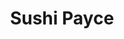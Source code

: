 ---
layout: place
title: "Sushi Payce"
permalink: /illinois/chicago/sushi-payce.html
stateAbbr: IL
stateName: Illinois
cityName: Chicago
place_id: ChIJxRcajNvTD4gRMfjbutc4WDo
photos:
  - name: >-
      places/ChIJxRcajNvTD4gRMfjbutc4WDo/photos/AeeoHcLN4rip8yCwV0EEY0kOAQOlAr-LdSNT4780d2IgC4lUYYIGwya-FCOaaIdjoLCdo5zwHaBxJgkZjP6oJuxDcA2beklWAw1I7DIj2wuq-871Dzi061mmDSXuTOtRGwQq4Fya47RjoSprmjf5-KAimWfuas5Vugs78IUMj1pqv4NK1UwceMLNuUvTDH3CgCjL_RHP_GMTCJyc2xjP2_9w56tWwqydQIiMzMaIYHMyat9Pzwd-DWr8vGL5O9q8hEkYcxAckS5yTlshrcQp7sIQdNOVIiTLHPD7Iqjl1lhp70NwIg
    widthPx: 3024
    heightPx: 4032
    authorAttributions:
      - displayName: Sushi Payce
        uri: https://maps.google.com/maps/contrib/112116117474407240589
        photoUri: >-
          https://lh3.googleusercontent.com/a-/ALV-UjVwJnOkJ6zsS6iUdCH3TCnJ_b8feJPA6h8xsAMVVbhWuYhPHDc=s100-p-k-no-mo
    flagContentUri: >-
      https://www.google.com/local/imagery/report/?cb_client=maps_api_places.places_api&image_key=!1e10!2sAF1QipPGRIPY6aRBKcRNWc0TWsI2EJjLSkpnMSQfDuM3&hl=en-US
    googleMapsUri: >-
      https://www.google.com/maps/place//data=!3m4!1e2!3m2!1sAF1QipPGRIPY6aRBKcRNWc0TWsI2EJjLSkpnMSQfDuM3!2e10!4m2!3m1!1s0x880fd3db8c1a17c5:0x3a5838d7badbf831
  - name: >-
      places/ChIJxRcajNvTD4gRMfjbutc4WDo/photos/AeeoHcJSnXVxQ4IG0sIRV3O8rnQbEVZJK9wgHdBufA0soT2MV5qlE1IpvFK0XHJN3QscWcQjfDcsin_AgDp86ivJf22h4aN6vFYaopjofZw6pXScRtEbZqfN_K4Pz08mF0VBE32l0n-dowiozJxRF9XJJIIRUAHCQOGFsxMN5hlYEaHn4Oh-o2p37Fu2OFnXQEJNBxqBvzNXFtywEco-rj7pedW7R1PN9lBp1s3GQEwaftbKBYL0Viei5ZeAW-eb_b6yFtYIbfK0g6y9u536fVg96bL1ikwI18kukkMpD2f1QDRprQ
    widthPx: 3024
    heightPx: 4032
    authorAttributions:
      - displayName: Sushi Payce
        uri: https://maps.google.com/maps/contrib/112116117474407240589
        photoUri: >-
          https://lh3.googleusercontent.com/a-/ALV-UjVwJnOkJ6zsS6iUdCH3TCnJ_b8feJPA6h8xsAMVVbhWuYhPHDc=s100-p-k-no-mo
    flagContentUri: >-
      https://www.google.com/local/imagery/report/?cb_client=maps_api_places.places_api&image_key=!1e10!2sAF1QipPwCo-vYalIsTMHzd9951wTold4sQlB-UxukHQm&hl=en-US
    googleMapsUri: >-
      https://www.google.com/maps/place//data=!3m4!1e2!3m2!1sAF1QipPwCo-vYalIsTMHzd9951wTold4sQlB-UxukHQm!2e10!4m2!3m1!1s0x880fd3db8c1a17c5:0x3a5838d7badbf831
  - name: >-
      places/ChIJxRcajNvTD4gRMfjbutc4WDo/photos/AeeoHcLvshbBdbhiNSR0cAcGvqxwsvZ08OqWxzN_23HSvaaIXNM7sshCd1T5Ok2-smKC52r8sD2ERQ2I8F3R2N5rYSz2sVJBT7zPEsz08HyjvAsLk0SaFjuZP3kctpHkmLmegTBRIeCvEW8ThhlXkAIZtKCACtWhvBATRZKjYHghFG3pKn015OOVVbe0rPUr_UlbzGy7vKh1iNtzsjM_sHPe6SUou6F7f5-YNdvpm5E0j_t1fgJuRwHtynLy6_sTkftrZWzvlQPlaQCm0e6_gKVd6aXcyFjwvj9inGYk68KJFmJfOde8-0hqrrMg8HA8zXuaxIVYQhsrhTAhKDPtB_8jHo4wXG1ZO0FhVcBdaLTjyt3pZQby1F-Iur75svxWAz9JVjZu_oLjMqGYmz2AWI4eSVwpE4PEs0ErXFyjWlLFXgIIfwSB
    widthPx: 3600
    heightPx: 4800
    authorAttributions:
      - displayName: S huai Liu
        uri: https://maps.google.com/maps/contrib/100104831326502139085
        photoUri: >-
          https://lh3.googleusercontent.com/a-/ALV-UjV7xWar_Lv57WUKXJtJ6SLkVmuDys2nyVmgjlvYiGN085o36YM=s100-p-k-no-mo
    flagContentUri: >-
      https://www.google.com/local/imagery/report/?cb_client=maps_api_places.places_api&image_key=!1e10!2sCIHM0ogKEICAgMDw4oOengE&hl=en-US
    googleMapsUri: >-
      https://www.google.com/maps/place//data=!3m4!1e2!3m2!1sCIHM0ogKEICAgMDw4oOengE!2e10!4m2!3m1!1s0x880fd3db8c1a17c5:0x3a5838d7badbf831
  - name: >-
      places/ChIJxRcajNvTD4gRMfjbutc4WDo/photos/AeeoHcJIFI-Tvf2Qq3ijrbJ3U0UxbTqAIlQ34U57N7DC5K-x2QSmFIy7nhv22-xOUZ57mT--9Y-y_nuprx5OMqCKuAscw7dXWosiXFyw1K_pd-chv7l6gNrncBUvmW7nZLmdsAAt5uFe8RfpCTryj88N-BTsEk0FKSisuYZfAaYYz9Bq4Q1RGb4VhjHxPBD3U4HaN1xDQZDBYqyNy1TnY4nzffznjh4CRNmX4eCLC4QeHeJr5l99BQUSAPpK9S31AtCMlajuTDmie1ANzAeESYcMzPkcV971xe9t7dmC-bdUTf2tY06_9J2WseBwuwDfStxxAs_8qPTYYq5JPjX4Tyr5BzV2FjNmeaZ0CLZ1cbAN_YRLP6M-yls_gYopDPmUP63gnjA5wu_ZrsI1brJwnkNj6v7NMn4_qzVFAgJsMqU-0RT7Gdg
    widthPx: 638
    heightPx: 483
    authorAttributions:
      - displayName: Юлия Танача
        uri: https://maps.google.com/maps/contrib/112675425078855004363
        photoUri: >-
          https://lh3.googleusercontent.com/a-/ALV-UjXOSpWWVeBJmcajpjL2tx8dfj7qrIyERoyhrXC_JhQNlwDUlNR8=s100-p-k-no-mo
    flagContentUri: >-
      https://www.google.com/local/imagery/report/?cb_client=maps_api_places.places_api&image_key=!1e10!2sCIHM0ogKEICAgID_8az6oAE&hl=en-US
    googleMapsUri: >-
      https://www.google.com/maps/place//data=!3m4!1e2!3m2!1sCIHM0ogKEICAgID_8az6oAE!2e10!4m2!3m1!1s0x880fd3db8c1a17c5:0x3a5838d7badbf831
  - name: >-
      places/ChIJxRcajNvTD4gRMfjbutc4WDo/photos/AeeoHcIrlb3d1v_Ea_NBNAp4gZfC-eqqhQcIjcVncTowDRmsGPPhh_OlkmtrfNP1IqTQYbRekj4A1u6AkpGA_uJf2ktpGJeZwSquUREUP9MBBufNWo2lwGaOMy_zNHL-tojei26DhwGWf_z5dZxwUJ7U819wgxDBogHUU7jbHXLNIwGRpKQ6aksuxZmRiZzfRN6L8ebjt9jdDklsbFXJSAkojARwgp8slG2jL1nwnQ0sZ5kcCF7U8RkBCMNTfa9-nJOWnFHMD2Lwlt8Zt1N07vHqvuye90p6zpN2ye5V9DLvdaSuI1EaWbsAhIZ5LzTHxpcFDZVoWHd7ySUDUYjK2uFWOOESBtfrAQuLeU5LWGua5G7OimWWaz-2H-k8pF_F2Ya_COB__YAviqdtVpic3hh2CWPanHXEz6uR5aHFSD4mHNM
    widthPx: 4032
    heightPx: 2268
    authorAttributions:
      - displayName: Kyle Anderson
        uri: https://maps.google.com/maps/contrib/105268385438972879443
        photoUri: >-
          https://lh3.googleusercontent.com/a/ACg8ocI16PS3al5PYaXKYS6Lx5RrIyJrMwzaGYKybQfbruWe3vRvmQ=s100-p-k-no-mo
    flagContentUri: >-
      https://www.google.com/local/imagery/report/?cb_client=maps_api_places.places_api&image_key=!1e10!2sCIHM0ogKEICAgICXyci7dQ&hl=en-US
    googleMapsUri: >-
      https://www.google.com/maps/place//data=!3m4!1e2!3m2!1sCIHM0ogKEICAgICXyci7dQ!2e10!4m2!3m1!1s0x880fd3db8c1a17c5:0x3a5838d7badbf831
  - name: >-
      places/ChIJxRcajNvTD4gRMfjbutc4WDo/photos/AeeoHcL6Q-AyViqf0SHkkpt-GnhiqF7I8F6kXSdkvz1z7vdpXSm7lzxpD6lkR8Bsl_bJsECDDqKvsw8XGKb2K4dfEbIeF7uyz0zxIJzX1K5X9BYw9xy8I_9adjkW8OH7UIQkP75qXIYl-JlEckE2sq5_wdY1i3RDREZYeKR20FgB8BBZMx-Gb-gDXXWhcI_vhzevf5JM7Yq1y1sB0ZefLFmD2YDc5faxUgpk6NFBfjCZZufQn5bjF38UNecRvfux9cUgx6zK-VQL4rPox-qyyfoBS3Ymx1fmVqIt9lVoz_NDEmJepLzEh6THnq9WWm7NWGRK6aDCDWTswDLqYXVis1vgmvvByX3gWVPfl_OGTDaMkgNZ9m8ETT2MS0918m9fY2T1siUObQIuRYlOekmpEDwyNHkyFu6LCxWjv46FGPC50RO9nQ
    widthPx: 3000
    heightPx: 4000
    authorAttributions:
      - displayName: James Joost
        uri: https://maps.google.com/maps/contrib/110974268215133844608
        photoUri: >-
          https://lh3.googleusercontent.com/a-/ALV-UjUl9W8lHbukrPG94XtnICiG0y3ikNRQ8yUVP4IpjxQAFDM-7ZA5fQ=s100-p-k-no-mo
    flagContentUri: >-
      https://www.google.com/local/imagery/report/?cb_client=maps_api_places.places_api&image_key=!1e10!2sCIHM0ogKEICAgIDDod_ADA&hl=en-US
    googleMapsUri: >-
      https://www.google.com/maps/place//data=!3m4!1e2!3m2!1sCIHM0ogKEICAgIDDod_ADA!2e10!4m2!3m1!1s0x880fd3db8c1a17c5:0x3a5838d7badbf831
  - name: >-
      places/ChIJxRcajNvTD4gRMfjbutc4WDo/photos/AeeoHcLzXIq_rp4B1EeUGl5jP937g-rZkDOhvpdzwbzb5MVr_InsEYlDhOCe4P-D4TivqptidvT4lB3cR1YQpUMsiCeWDyi5hiHrmYK7ebVaqB0yLYlnRFHKYr8Wb16P6tcf2ZoexWQ7pi6FnpuwWR9E5E1Ifz3hZkVhT9myBFmcQDLNmDtG5ZhEmR-hXrgcG-O2aUxhqNKvmq0LRy8mwXyRgCItVEb8KmFBjQnjeyN_h1wkmzZBCA_1SFIQBJh2K0zQOj3aaAotCZlDskLRw6NLewtP4Gcwyw1SaFOE8C0nagVOdx6CPueyzEjubwHhzibaOUlw5m1UiPqIScCNUziURJetfmH_PXOrzh8MKNwE23EDNY4TLP677lab3u-opail7M0CPnMTv0_VASnyIN8IF489RlHaObZF03IOMTWvfg4cq5E
    widthPx: 3024
    heightPx: 4032
    authorAttributions:
      - displayName: Linda Chui
        uri: https://maps.google.com/maps/contrib/105377656510061517066
        photoUri: >-
          https://lh3.googleusercontent.com/a/ACg8ocIRbJAp5KY_zOxqRZqhE22PWszLyD2hOftlDsMO8WWHFernXA=s100-p-k-no-mo
    flagContentUri: >-
      https://www.google.com/local/imagery/report/?cb_client=maps_api_places.places_api&image_key=!1e10!2sCIHM0ogKEICAgMCQ8_GjoAE&hl=en-US
    googleMapsUri: >-
      https://www.google.com/maps/place//data=!3m4!1e2!3m2!1sCIHM0ogKEICAgMCQ8_GjoAE!2e10!4m2!3m1!1s0x880fd3db8c1a17c5:0x3a5838d7badbf831
  - name: >-
      places/ChIJxRcajNvTD4gRMfjbutc4WDo/photos/AeeoHcJnYltTUls9fDj0z-KIB8eCxVtxOQhiL4bU0NLOyvJgnxrJHolNXk0WMCYcDN9WcLuTlPw3iWBltgdWnNS9e-Baggbm7cKnMAPHMNxkV-txCTErVdJJ-m_bbiq-VPd1Q5qjBWbD-LDb8qHN1fIUWQajTLSSRaYaoPEpWZrHVtchmTlhY13lkNRcrdUZ4cZIEu8XqRCTIWb-jabrNRrtU-pEmd_vb5Nc34cLenD0EahAHNEvzGnFVX3Rsenpr1JQqgu3LHaFARBTMa9xdUZS6X54Z4YTElK5rDI8gwQ72JekUg
    widthPx: 3024
    heightPx: 4032
    authorAttributions:
      - displayName: Sushi Payce
        uri: https://maps.google.com/maps/contrib/112116117474407240589
        photoUri: >-
          https://lh3.googleusercontent.com/a-/ALV-UjVwJnOkJ6zsS6iUdCH3TCnJ_b8feJPA6h8xsAMVVbhWuYhPHDc=s100-p-k-no-mo
    flagContentUri: >-
      https://www.google.com/local/imagery/report/?cb_client=maps_api_places.places_api&image_key=!1e10!2sAF1QipN94f_a517TxbpYIpotnkntbYP15YXudwhp9-ji&hl=en-US
    googleMapsUri: >-
      https://www.google.com/maps/place//data=!3m4!1e2!3m2!1sAF1QipN94f_a517TxbpYIpotnkntbYP15YXudwhp9-ji!2e10!4m2!3m1!1s0x880fd3db8c1a17c5:0x3a5838d7badbf831
  - name: >-
      places/ChIJxRcajNvTD4gRMfjbutc4WDo/photos/AeeoHcIyL6vrHzytonhAsWpV8e_uUL6S0D3ZlcrTuBbjzxE6u286it1163Ekul43AOpgb9pACalDV_3N9wTyCKNbQLpKPeNaaDb7kXpa2FShMTPoC83PqydeaUDLmKYg1H-chbC8J8sqE3D9I4uDsQKy-ppUEHhU9-R_8xHjn1bwKvuqhja0kwNuelV3JfQOXBzX6skQo3JsO-EvmEvGBfepSeV4_lSkEGtsovQXmYHT53964jARCGf3Ur3e3xUaa5I8jaLOBXIbIkjPWvwzhvgP0pwe67A9QsWaOqr2wjX6YQ3IJQ
    widthPx: 2832
    heightPx: 3533
    authorAttributions:
      - displayName: Sushi Payce
        uri: https://maps.google.com/maps/contrib/112116117474407240589
        photoUri: >-
          https://lh3.googleusercontent.com/a-/ALV-UjVwJnOkJ6zsS6iUdCH3TCnJ_b8feJPA6h8xsAMVVbhWuYhPHDc=s100-p-k-no-mo
    flagContentUri: >-
      https://www.google.com/local/imagery/report/?cb_client=maps_api_places.places_api&image_key=!1e10!2sAF1QipNTDe38LadjYrk2iMtXcILtsZeUHY0tYfGvTB7W&hl=en-US
    googleMapsUri: >-
      https://www.google.com/maps/place//data=!3m4!1e2!3m2!1sAF1QipNTDe38LadjYrk2iMtXcILtsZeUHY0tYfGvTB7W!2e10!4m2!3m1!1s0x880fd3db8c1a17c5:0x3a5838d7badbf831
  - name: >-
      places/ChIJxRcajNvTD4gRMfjbutc4WDo/photos/AeeoHcLmVtgtVeEHsbIKcjVb7zrWo9O_a4_9PQ1gWIHJnad2lPUCNLCZEVyDkVV7E_0WVARAF7-KcHbODQANXYqJJAzzJU8Slb5YVpoeHiE21RZGuUPBUpGj--Kxw2NDZv_QQKg2OVYvoEpnkcZXJYyjgWDF5I3Y-Gu54mAWpNbF9Y7UOTI5Jz87DImAKpc3Ap4PHG4ua7eREMhGA59TxrUm39vk-nL8vETuiG56Hj9skMm6dU4lKbANBUsX9uTqU0tRVeqxFHsXz7NsxM1ot_cAZHz2GLpxV4LM9CNj3kjt6DXkFgKZNCaR4JY_vE2AlGxKUgje90hNEZAV1DezXZq2CVSUy6PxwyqddG7ag_vtNZecRlv-LYw9sBooC73gs8xT-Elhqs1SZLCzHM6armqiYBImuigT-NsMLIJ-2KsaEgAvFQ
    widthPx: 4624
    heightPx: 3468
    authorAttributions:
      - displayName: Linn A
        uri: https://maps.google.com/maps/contrib/116304812182276359806
        photoUri: >-
          https://lh3.googleusercontent.com/a-/ALV-UjX1fSxO9M1hI6GvgGFevZHDQhtNxLflknJ0GjdvTQJTBmQuy7hb=s100-p-k-no-mo
    flagContentUri: >-
      https://www.google.com/local/imagery/report/?cb_client=maps_api_places.places_api&image_key=!1e10!2sCIHM0ogKEICAgICRlff3Ng&hl=en-US
    googleMapsUri: >-
      https://www.google.com/maps/place//data=!3m4!1e2!3m2!1sCIHM0ogKEICAgICRlff3Ng!2e10!4m2!3m1!1s0x880fd3db8c1a17c5:0x3a5838d7badbf831
address: 1417 W Fullerton Ave, Chicago, IL 60614, USA
street: 1417 W Fullerton Ave
city: Chicago
state: IL
zip: '60614'
country: USA
neighborhood: Lincoln Park
latitude: '41.924982'
longitude: '-87.664039'
accessibility_options:
  wheelchairAccessibleEntrance: true
  wheelchairAccessibleRestroom: true
  wheelchairAccessibleSeating: true
business_status: OPERATIONAL
name: Sushi Payce
google_maps_links:
  directionsUri: >-
    https://www.google.com/maps/dir//''/data=!4m7!4m6!1m1!4e2!1m2!1m1!1s0x880fd3db8c1a17c5:0x3a5838d7badbf831!3e0
  placeUri: https://maps.google.com/?cid=4204172751354460209
  writeAReviewUri: >-
    https://www.google.com/maps/place//data=!4m3!3m2!1s0x880fd3db8c1a17c5:0x3a5838d7badbf831!12e1
  reviewsUri: >-
    https://www.google.com/maps/place//data=!4m4!3m3!1s0x880fd3db8c1a17c5:0x3a5838d7badbf831!9m1!1b1
  photosUri: >-
    https://www.google.com/maps/place//data=!4m3!3m2!1s0x880fd3db8c1a17c5:0x3a5838d7badbf831!10e5
primary_type: Sushi Restaurant
opening_hours:
  regular: null
  current: null
secondary_opening_hours:
  regular:
    weekdayDescriptions: null
    type: null
  current:
    weekdayDescriptions: null
    type: null
phone: (773) 687-9394
price_level: null
price_range: $30 &ndash; $50
rating: '4.0'
rating_count: 594
website: https://www.sushipayce.com/p-ayce-menu
description: null
reviews: null
parking_options: null
payment_options: null
allow_dogs: null
curbside_pickup: null
delivery: null
dine_in: null
good_for_children: null
good_for_groups: null
good_for_sports: null
live_music: null
menu_for_children: null
outdoor_seating: null
reservable: null
restroom: null
serves_beer: null
serves_breakfast: null
serves_brunch: null
serves_cocktails: null
serves_coffee: null
serves_dinner: null
serves_dessert: null
serves_lunch: null
serves_vegetarian_food: null
serves_wine: null
takeout: null

---
